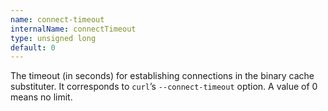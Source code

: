 ```yaml
---
name: connect-timeout
internalName: connectTimeout
type: unsigned long
default: 0
---
```

The timeout (in seconds) for establishing connections in the
binary cache substituter. It corresponds to `curl`’s
`--connect-timeout` option. A value of 0 means no limit.
